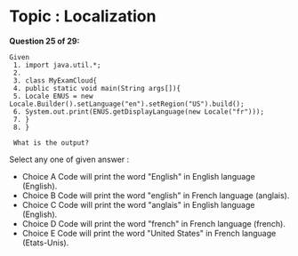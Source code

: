 Topic : Localization
====================
**Question 25 of 29:**
```
Given
 1. import java.util.*;
 2.
 3. class MyExamCloud{
 4. public static void main(String args[]){
 5. Locale ENUS = new Locale.Builder().setLanguage("en").setRegion("US").build();
 6. System.out.print(ENUS.getDisplayLanguage(new Locale("fr")));
 7. }
 8. }
 
 What is the output?
```

Select any one of given answer :
- Choice A Code will print the word "English" in English language (English).
- Choice B Code will print the word "english" in French language (anglais).
- Choice C Code will print the word "anglais" in English language (English).
- Choice D Code will print the word "french" in French language (french).
- Choice E Code will print the word "United States" in French language (Etats-Unis).

